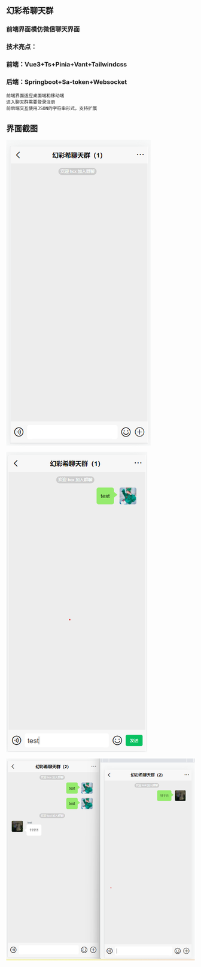 ## 幻彩希聊天群
### 前端界面模仿微信聊天界面
### 技术亮点：
### 前端：Vue3+Ts+Pinia+Vant+Tailwindcss
### 后端：Springboot+Sa-token+Websocket
    前端界面适应桌面端和移动端
    进入聊天群需要登录注册
    前后端交互使用JSON的字符串形式，支持扩展
## 界面截图


![image](static/a1.png)

![image](static/a2.png)

![image](static/a3.png)

